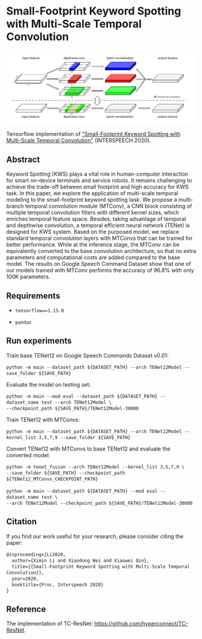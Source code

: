 # Small-Footprint Keyword Spotting with Multi-Scale Temporal Convolution

<p align="center">
  <img src="figures.png" width="600">
</p>

Tensorflow implementation of ["Small-Footprint Keyword Spotting with Multi-Scale Temporal Convolution"](https://arxiv.org/abs/2010.09960) (INTERSPEECH 2020).

## Abstract

Keyword Spotting (KWS) plays a vital role in human-computer interaction for smart on-device terminals and service robots. It remains challenging to achieve the trade-off between small footprint and high accuracy for KWS task. 
In this paper, we explore the application of multi-scale temporal modeling to the small-footprint keyword spotting task.
We propose a multi-branch temporal convolution module (MTConv), a CNN block consisting of multiple temporal convolution filters with different kernel sizes, which enriches temporal feature space. Besides, taking advantage of temporal and depthwise convolution, a temporal efficient neural network (TENet) is designed for KWS system. Based on the purposed model, we replace standard temporal convolution layers with MTConvs that can be trained for better performance. While at the inference stage, the MTConv can be equivalently converted to the base convolution architecture, so that no extra parameters and computational costs are added compared to the base model. The results on Google Speech Command Dataset show that one of our models trained with MTConv performs the accuracy of 96.8\% with only 100K parameters.

## Requirements

- `tensorflow==1.15.0`

- `pandas`

## Run experiments

Train base TENet12 on Google Speech Commands Dataset v0.01:
```
python -m main --dataset_path ${DATASET_PATH} --arch TENet12Model --save_folder ${SAVE_PATH}
```

Evaluate the model on testing set:
```
python -m main --mod eval --dataset_path ${DATASET_PATH} --dataset_name test --arch TENet12Model \
--checkpoint_path ${SAVE_PATH}/TENet12Model-30000
```

Train TENet12 with MTConvs:
```
python -m main --dataset_path ${DATASET_PATH} --arch TENet12Model --kernel_list 3,5,7,9 --save_folder ${SAVE_PATH}
```

Convert TENet12 with MTConvs to base TENet12 and evaluate the converted model:
```
python -m tenet_fusion --arch TENet12Model --kernel_list 3,5,7,9 \
--save_folder ${SAVE_PATH} --checkpoint_path ${TENet12_MTConvs_CHECKPOINT_PATH}

python -m main --dataset_path ${DATASET_PATH} --mod eval --dataset_name test \
--arch TENet12Model --checkpoint_path ${SAVE_PATH}/TENet12Model-30000
```

## Citation
If you find our work useful for your research, please consider citing the paper:
```
@inproceedings{Li2020,
  author={Ximin Li and Xiaodong Wei and Xiaowei Qin},
  title={{Small-Footprint Keyword Spotting with Multi-Scale Temporal Convolution}},
  year=2020,
  booktitle={Proc. Interspeech 2020}
}
```
## Reference
The implementation of TC-ResNet: https://github.com/hyperconnect/TC-ResNet.
